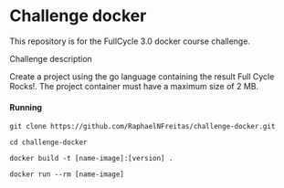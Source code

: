 # Challenge docker

This repository is for the FullCycle 3.0 docker course challenge.


Challenge description

Create a project using the go language containing the result Full Cycle Rocks!.
The project container must have a maximum size of 2 MB.

#### Running

```
git clone https://github.com/RaphaelNFreitas/challenge-docker.git

cd challenge-docker

docker build -t [name-image]:[version] .

docker run --rm [name-image]
```
